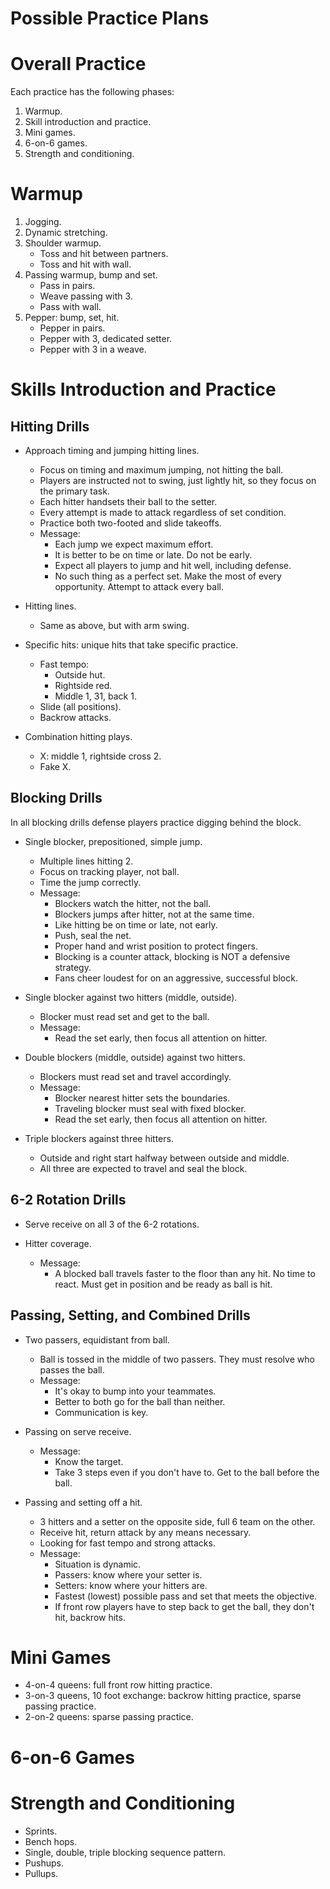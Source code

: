 # Possible Practice Plans


# Overall Practice

Each practice has the following phases:

1. Warmup.
2. Skill introduction and practice.
3. Mini games.
3. 6-on-6 games.
4. Strength and conditioning.


# Warmup

1. Jogging.
2. Dynamic stretching.
3. Shoulder warmup.
    - Toss and hit between partners.
    - Toss and hit with wall.
4. Passing warmup, bump and set.
    - Pass in pairs.
    - Weave passing with 3.
    - Pass with wall.
5. Pepper: bump, set, hit.
    - Pepper in pairs.
    - Pepper with 3, dedicated setter.
    - Pepper with 3 in a weave.


# Skills Introduction and Practice

## Hitting Drills

- Approach timing and jumping hitting lines.
    - Focus on timing and maximum jumping, not hitting the ball.
    - Players are instructed not to swing, just lightly hit,
      so they focus on the primary task.
    - Each hitter handsets their ball to the setter.
    - Every attempt is made to attack regardless of set condition.
    - Practice both two-footed and slide takeoffs.
    - Message:
        - Each jump we expect maximum effort.
        - It is better to be on time or late.  Do not be early.
        - Expect all players to jump and hit well, including defense.
        - No such thing as a perfect set.  Make the most of every opportunity.
          Attempt to attack every ball.

- Hitting lines.
    - Same as above, but with arm swing.

- Specific hits: unique hits that take specific practice.
    - Fast tempo:
        - Outside hut.
        - Rightside red.
        - Middle 1, 31, back 1.
    - Slide (all positions).
    - Backrow attacks.

- Combination hitting plays.
    - X: middle 1, rightside cross 2.
    - Fake X.


## Blocking Drills

In all blocking drills defense players practice digging behind the block.

- Single blocker, prepositioned, simple jump.
    - Multiple lines hitting 2.
    - Focus on tracking player, not ball.
    - Time the jump correctly.
    - Message:
        - Blockers watch the hitter, not the ball.
        - Blockers jumps after hitter, not at the same time.
        - Like hitting be on time or late, not early.
        - Push, seal the net.
        - Proper hand and wrist position to protect fingers.
        - Blocking is a counter attack, blocking is NOT a defensive strategy.
        - Fans cheer loudest for on an aggressive, successful block.

- Single blocker against two hitters (middle, outside).
    - Blocker must read set and get to the ball.
    - Message:
        - Read the set early, then focus all attention on hitter.

- Double blockers (middle, outside) against two hitters.
    - Blockers must read set and travel accordingly.
    - Message:
        - Blocker nearest hitter sets the boundaries.
        - Traveling blocker must seal with fixed blocker.
        - Read the set early, then focus all attention on hitter.

- Triple blockers against three hitters.
    - Outside and right start halfway between outside and middle.
    - All three are expected to travel and seal the block.


## 6-2 Rotation Drills

- Serve receive on all 3 of the 6-2 rotations.

- Hitter coverage.
    - Message:
        - A blocked ball travels faster to the floor than any hit.
          No time to react.  Must get in position and be ready as ball is hit.


## Passing, Setting, and Combined Drills

- Two passers, equidistant from ball.
    - Ball is tossed in the middle of two passers.  They must resolve who passes the ball.
    - Message:
        - It's okay to bump into your teammates.
        - Better to both go for the ball than neither.
        - Communication is key.

- Passing on serve receive.
    - Message:
        - Know the target.
        - Take 3 steps even if you don't have to.  Get to the ball before the ball.

- Passing and setting off a hit.
    - 3 hitters and a setter on the opposite side, full 6 team on the other.
    - Receive hit, return attack by any means necessary.
    - Looking for fast tempo and strong attacks.
    - Message:
        - Situation is dynamic.
        - Passers: know where your setter is.
        - Setters: know where your hitters are.
        - Fastest (lowest) possible pass and set that meets the objective.
        - If front row players have to step back to get the ball, they don't hit, backrow hits.


# Mini Games

- 4-on-4 queens: full front row hitting practice.
- 3-on-3 queens, 10 foot exchange: backrow hitting practice, sparse passing practice.
- 2-on-2 queens: sparse passing practice.


# 6-on-6 Games



# Strength and Conditioning

- Sprints.
- Bench hops.
- Single, double, triple blocking sequence pattern.
- Pushups.
- Pullups.


